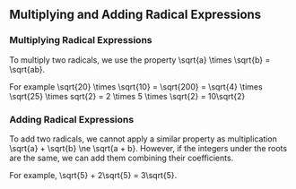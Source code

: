 Multiplying and Adding Radical Expressions
-------

### Multiplying Radical Expressions

To multiply two radicals, we use the property \sqrt{a} \times \sqrt{b} = \sqrt{ab}.

For example \sqrt{20} \times \sqrt{10} = \sqrt{200} = \sqrt{4} \times \sqrt{25} \times sqrt{2} = 2 \times 5 \times \sqrt{2} = 10\sqrt{2}


### Adding Radical Expressions

To add two radicals, we cannot apply a similar property as multiplication \sqrt{a} + \sqrt{b} \ne \sqrt{a + b}. However, if the integers under the roots are the same, we can add them combining their coefficients.

For example, \sqrt{5} + 2\sqrt{5} = 3\sqrt{5}.